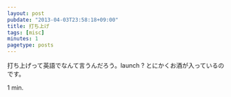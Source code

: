 ```yaml
---
layout: post
pubdate: "2013-04-03T23:58:18+09:00"
title: 打ち上げ
tags: [misc]
minutes: 1
pagetype: posts
---
```

打ち上げって英語でなんて言うんだろう。launch ? とにかくお酒が入っているのです。

1 min.
